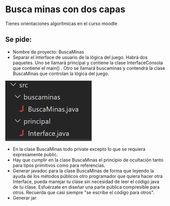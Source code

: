 # Busca minas con dos capas
Tienes orientaciones algorítmicas en el curso moodle

## Se pide:
- Nombre de proyecto: BuscaMinas
- Separar el interface de usuario de la lógica del juego.  Habrá dos paquetes. Uno se llamará principal y contiene la clase InterfaceConsola que contiene el main() . Otro se llamará buscaminas y contendrá la clase BuscaMinas que controlan la lógica del juego. 

![image.png](./image.png)





- En la clase BuscaMinas todo private excepto lo que se requiera expresamente public. 
- Hay que cumplir en la clase BuscaMinas el principio de ocultación tanto para tipos primitivos como para referencias.
- Generar javadoc para la clase BuscaMinas de forma que leyendo la ayuda de los métodos públicos otro programador que quiera hacer otra Interface, pueda manejar tu clase sin necesidad de leer el código java de tu clase. Esfuérzate en diseñar una parte pública compresible para otros. Recuerda que casi siempre "se escribe el código para otros".
- Generar jar 
